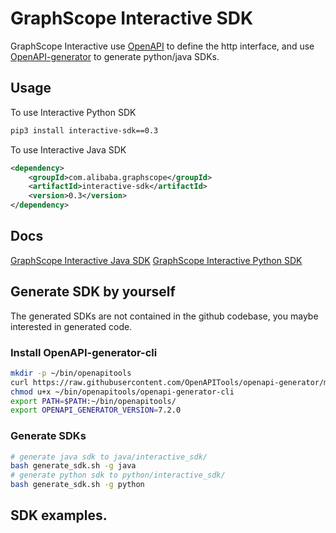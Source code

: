 # GraphScope Interactive SDK

GraphScope Interactive use [OpenAPI](https://openapis.org) to define the http interface, and use [OpenAPI-generator](https://openapi-generator.tech) to generate python/java SDKs.

## Usage

To use Interactive Python SDK
```bash
pip3 install interactive-sdk==0.3
```

To use Interactive Java SDK
```xml
<dependency>
    <groupId>com.alibaba.graphscope</groupId>
    <artifactId>interactive-sdk</artifactId>
    <version>0.3</version>
</dependency>
```

## Docs

[GraphScope Interactive Java SDK](https://graphscope.io/docs/flex/interactive/java_sdk)
[GraphScope Interactive Python SDK](https://graphscope.io/docs/flex/interactive/python_sdk)


## Generate SDK by yourself

The generated SDKs are not contained in the github codebase, you maybe interested in generated code.

### Install OpenAPI-generator-cli

```bash
mkdir -p ~/bin/openapitools
curl https://raw.githubusercontent.com/OpenAPITools/openapi-generator/master/bin/utils/openapi-generator-cli.sh > ~/bin/openapitools/openapi-generator-cli
chmod u+x ~/bin/openapitools/openapi-generator-cli
export PATH=$PATH:~/bin/openapitools/
export OPENAPI_GENERATOR_VERSION=7.2.0
```

### Generate SDKs

```bash
# generate java sdk to java/interactive_sdk/
bash generate_sdk.sh -g java
# generate python sdk to python/interactive_sdk/
bash generate_sdk.sh -g python
```

## SDK examples.